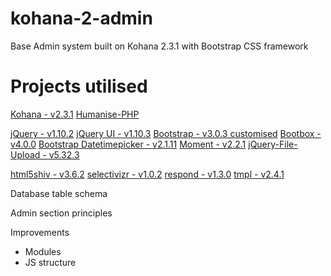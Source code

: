 kohana-2-admin
==============

Base Admin system built on Kohana 2.3.1 with Bootstrap CSS framework

Projects utilised
=================
[Kohana - v2.3.1](https://github.com/Snaver/kohana-2.3.1)
[Humanise-PHP](https://github.com/iantearle/Humanise-PHP)

[jQuery - v1.10.2](https://github.com/jquery/jquery)
[jQuery UI - v1.10.3](https://github.com/jquery/jquery-ui)
[Bootstrap - v3.0.3 customised](https://github.com/twbs/bootstrap)
[Bootbox - v4.0.0](https://github.com/makeusabrew/bootbox)
[Bootstrap Datetimepicker - v2.1.11](https://github.com/Eonasdan/bootstrap-datetimepicker)
[Moment - v2.2.1](https://github.com/moment/moment)
[jQuery-File-Upload - v5.32.3](https://github.com/blueimp/jQuery-File-Upload)

[html5shiv - v3.6.2](https://github.com/aFarkas/html5shiv)
[selectivizr - v1.0.2](https://github.com/keithclark/selectivizr)
[respond - v1.3.0](https://github.com/scottjehl/Respond)
[tmpl - v2.4.1](https://github.com/blueimp/JavaScript-Templates)

Database table schema

Admin section principles

Improvements

* Modules
* JS structure